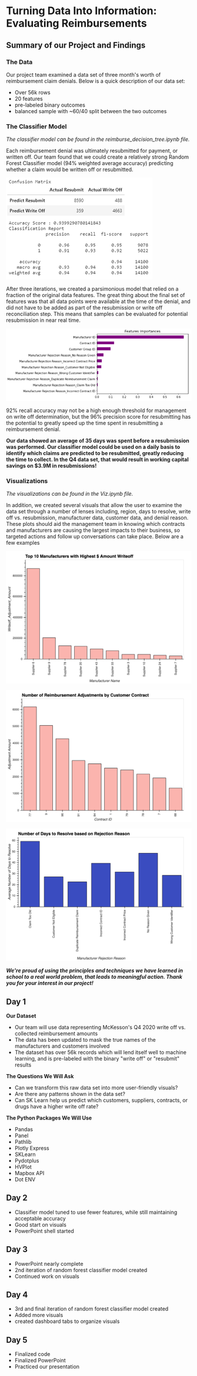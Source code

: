 # Turning Data Into Information: Evaluating Reimbursements #

## Summary of our Project and Findings ##

### The Data ###

Our project team examined a data set of three month's worth of reimbursement claim denials. Below is a quick description of our data set:
- Over 56k rows
- 20 features
- pre-labeled binary outcomes
- balanced sample with ~60/40 split between the two outcomes

### The Classifier Model ###

*The classifier model can be found in the reimburse_decision_tree.ipynb file.*

Each reimbursement denial was ultimately resubmitted for payment, or written off. 
Our team found that we could create a relatively strong Random Forest Classifier model (94% weighted average accuracy) predicting whether a claim would be written off or resubmitted. 

![](https://github.com/alexgwise/project_3/blob/main/Resources/model%203%20confusion%20matrix.PNG)

After three iterations, we created a parsimonious model that relied on a fraction of the original data features. The great thing about the final set of features was that all data points were available at the time of the denial, and did not have to be added as part of the resubmission or write off reconciliation step. This means that samples can be evaluated for potential resubmission in near real time.

![](https://github.com/alexgwise/project_3/blob/main/Resources/model%203%20top%20features.PNG)

92% recall accuracy may not be a high enough threshold for management on write off determination, but the 96% precision score for resubmitting has the potential to greatly speed up the time spent in resubmitting a reimbursement denial. 

**Our data showed an average of 35 days was spent before a resubmission was performed. Our classifier model could be used on a daily basis to identify which claims are predicted to be resubmitted, greatly reducing the time to collect. In the Q4 data set, that would result in working capital savings on $3.9M in resubmissions!**

### Visualizations ###

*The visualizations can be found in the Viz.ipynb file.*

In addition, we created several visuals that allow the user to examine the data set through a number of lenses including, region, days to resolve, write off vs. resubmission, manufacturer data, customer data, and denial reason. These plots should aid the management team in knowing which contracts and manufacturers are causing the largest impacts to their business, so targeted actions and follow up conversations can take place. Below are a few examples

![](https://github.com/alexgwise/project_3/blob/main/Images/Manufacturer_Writeoff.png)

![](https://github.com/alexgwise/project_3/blob/main/Images/Contract_Plot.png)

![](https://github.com/alexgwise/project_3/blob/main/Images/Number_of_Days_to_Resolve.png)

***We're proud of using the principles and techniques we have learned in school to a real world problem, that leads to meaningful action. Thank you for your interest in our project!***

## Day 1 ##

**Our Dataset**

- Our team will use data representing McKesson's Q4 2020 write off vs. collected reimbursement amounts
- The data has been updated to mask the true names of the manufacturers and customers involved
- The dataset has over 56k records which will lend itself well to machine learning, and is pre-labeled with the binary "write off" or "resubmit" results

**The Questions We Will Ask**

- Can we transform this raw data set into more user-friendly visuals? 
- Are there any patterns shown in the data set?
- Can SK Learn help us predict which customers, suppliers, contracts, or drugs have a higher write off rate? 


**The Python Packages We Will Use**

- Pandas
- Panel
- Pathlib
- Plotly Express
- SKLearn
- Pydotplus
- HVPlot
- Mapbox API
- Dot ENV

## Day 2 ##

- Classifier model tuned to use fewer features, while still maintaining acceptable accuracy
- Good start on visuals
- PowerPoint shell started

## Day 3 ##
- PowerPoint nearly complete
- 2nd iteration of random forest classifier model created
- Continued work on visuals

## Day 4 ##
- 3rd and final iteration of random forest classifier model created
- Added more visuals
- created dashboard tabs to organize visuals

## Day 5 ##
- Finalized code
- Finalized PowerPoint
- Practiced our presentation
